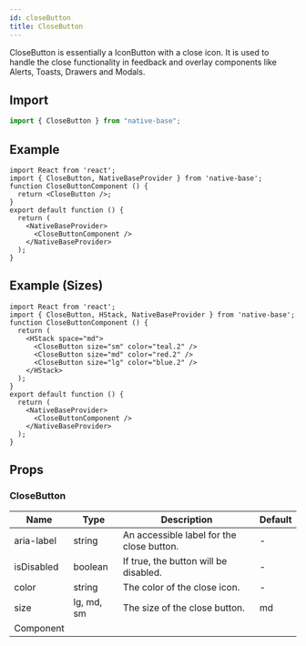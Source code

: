 ```yaml
---
id: closeButton
title: CloseButton
---
```


CloseButton is essentially a IconButton with a close icon. It is used to handle the close functionality in feedback and overlay components like Alerts, Toasts, Drawers and Modals.

## Import

```jsx
import { CloseButton } from "native-base";
```

## Example

```SnackPlayer name=CloseButton%20Example
import React from 'react';
import { CloseButton, NativeBaseProvider } from 'native-base';
function CloseButtonComponent () {
  return <CloseButton />;
}
export default function () {
  return (
    <NativeBaseProvider>
      <CloseButtonComponent />
    </NativeBaseProvider>
  );
}
```

## Example (Sizes)

```SnackPlayer name=CloseButton%20Example(Sizes)
import React from 'react';
import { CloseButton, HStack, NativeBaseProvider } from 'native-base';
function CloseButtonComponent () {
  return (
    <HStack space="md">
      <CloseButton size="sm" color="teal.2" />
      <CloseButton size="md" color="red.2" />
      <CloseButton size="lg" color="blue.2" />
    </HStack>
  );
}
export default function () {
  return (
    <NativeBaseProvider>
      <CloseButtonComponent />
    </NativeBaseProvider>
  );
}
```

## Props

### CloseButton

| Name       | Type       | Description                               | Default |
| ---------- | ---------- | ----------------------------------------- | ------- |
| aria-label | string     | An accessible label for the close button. | -       |
| isDisabled | boolean    | If true, the button will be disabled.     | -       |
| color      | string     | The color of the close icon.              | -       |
| size       | lg, md, sm | The size of the close button.             | md      |
| Component  |            |                                           |         |
